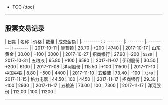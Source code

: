 
* TOC
{:toc}

*****

## 股票交易记录


| 日期        |  名称     |   价格     | 数量       | 成交金额  |
|: -------- :|: -------- |: -------- |: -------- |: ------- |
| 2017-10-11 | 康普顿     | 23.70     | +200      | 4740     |
| 2017-10-17 | 山东黄金   | 30.00     | +100      | 3000     |
| 2017-10-27 | 招商银行   | 27.90     | -200      | `5580`   |
| 2017-10-31 | 五粮液     | 65.80     | +100      | 6580     |
| 2017-11-07 | 伊利股份   | 30.50     | +200      | 6100     |
| 2017-11-08 | 洋河股份   | 115.50    | +100      | 11500    |
| 2017-11-10 | 中国中铁   | 8.80      | +500      | 4400     |
| 2017-11-10 | 五粮液     | 73.40     | -100      | `7340`   |
| 2017-11-15 | 格力电器   | 44.50     | 100       | 4450     |
| 2017-11-17 | 招商银行   | 29.30     | -100      | 2930     |
| 2017-11-17 | 五粮液     | 73.00     | 100       | 7300     |
| 2017-11-17 | 洋河股份   | 112.00     | 100      | 11200    |

*****
